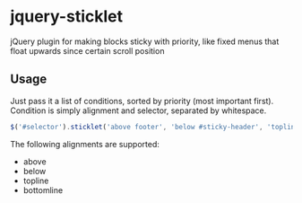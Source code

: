 # jquery-sticklet

jQuery plugin for making blocks sticky with priority, like fixed menus that float upwards since certain scroll position

## Usage

Just pass it a list of conditions, sorted by priority (most important first). Condition is simply alignment and selector, separated by whitespace. 

```javascript
$('#selector').sticklet('above footer', 'below #sticky-header', 'topline .banner', 'bottomline article:last-child');
```

The following alignments are supported:

* above 
* below
* topline
* bottomline
